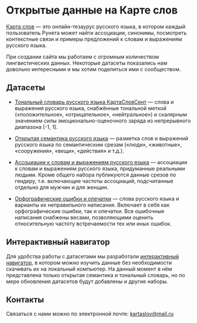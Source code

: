 # Открытые данные на Карте слов

[Карта слов] — это онлайн-тезаурус русского языка, в котором каждый пользователь Рунета может найти ассоциации, синонимы, посмотреть контекстные связи и примеры предложений к словам и выражениям русского языка.

При создании сайта мы работаем с огромным количеством лингвистических данных. Некоторые датасеты показались нам довольно интересными и мы хотим поделиться ими с сообществом.

## Датасеты 

- [Тональный словарь русского языка КартаСловСент] — слова и выражения русского языка, снабжённые тональной меткой («положительное», «отрицательное», «нейтральное») и скалярным значением силы эмоционально-оценочного заряда из непрерывного диапазона [-1, 1].

- [Открытая семантика русского языка] — разметка слов и выражений русского языка по семантическим срезам («люди», «животные», «сооружения», «вещи», «действия» и т.д.).

- [Ассоциации к словам и выражениям русского языка] — ассоциации к словам и выражениям русского языка, придуманные реальными людьми. Кроме общего набора публикуются данные срезов по гендеру, т.е. включающие частоты ассоциаций, подсчитанные отдельно для мужчин и для женщин.

- [Орфографические ошибки и опечатки] — слова русского языка и варианты их неправильного написания. Включает в себя как орфографические ошибки, так и опечатки. Все ошибочные написания снабжены весами, позволяющими оценить относительную частоту встречаемости тех или иных ошибок.

   [Карта слов]: <https://kartaslov.ru/>
   [Открытая семантика русского языка]: <dataset/open_semantics>
   [Ассоциации к словам и выражениям русского языка]: <dataset/assoc>
   [Орфографические ошибки и опечатки]: <dataset/orfo_and_typos>
   [Тональный словарь русского языка КартаСловСент]: <dataset/kartaslovsent> 

## Интерактивный навигатор

Для удобства работы с датасетами мы разработали [интерактивный навигатор](https://research.kartaslov.ru/), в котором можно изучить данные без необходимости скачивать их на локальный компьютер. На данный момент в нём представлена только открытая семантика и тональный словарь, но по мере обновления датасетов будут добавлены и другие наборы.
   
## Контакты

Связаться с нами можно по электронной почте: kartaslov@mail.ru